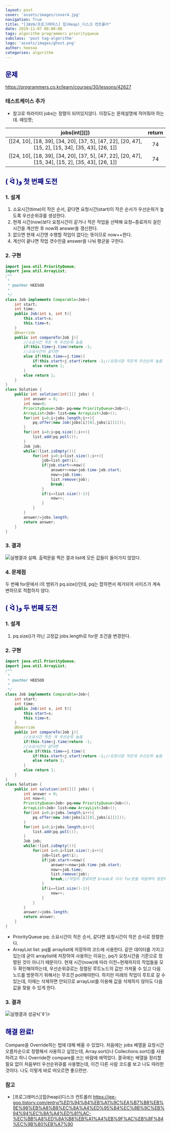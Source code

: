 ```yaml
---
layout: post
cover: 'assets/images/cover4.jpg'
navigation: True
title: "[JAVA/프로그래머스] 힙(Heap)_디스크 컨트롤러"
date: 2019-11-07 00:00:00
tags: algorithm programmers priorityqueue
subclass: 'post tag-algorithm'
logo: 'assets/images/ghost.png'
author: heesoo
categories: algorithm
---
```

## <span style="color:navy">문제</span>
<https://programmers.co.kr/learn/courses/30/lessons/42627>

### 테스트케이스 추가
- 참고로 파라미터 jobs는 정렬이 되어있지않다. 이정도는 문제설명에 적어줘야 하는데. 떼잉쯧;

| jobs(int[][]) | return |
| :----: | :----: |
| [[24, 10], [18, 39], [34, 20], [37, 5], [47, 22], [20, 47], [15, 2], [15, 34], [35, 43], [26, 1]] | 74 |
| [[24, 10], [18, 39], [34, 20], [37, 5], [47, 22], [20, 47], [15, 34], [15, 2], [35, 43], [26, 1]] | 74 |


## <span style="color:navy">( ᐛ )و 첫 번째 도전</span>

### 1. 설계
1. 소요시간(time)이 작은 순서, 같다면 요청시간(start)이 작은 순서가 우선순위가 높도록 우선순위큐를 생성한다.
2. 현재 시간(now)보다 요청시간이 같거나 작은 작업을 선택해 요청~종료까지 걸린 시간을 계산한 후 now와 answer을 갱신한다.
3. 없으면 현재 시간엔 수행할 작업이 없다는 뜻이므로 now++한다.
4. 계산이 끝나면 작업 갯수만큼 answer을 나눠 평균을 구한다.

### 2. 구현
```java
import java.util.PriorityQueue;
import java.util.ArrayList;
/**
 *
 * @author HEESOO
 *
 */
class Job implements Comparable<Job>{
    int start;
    int time;
    public Job(int s, int t){
        this.start=s;
        this.time=t;
    }
    @Override
    public int compareTo(Job j){
        //소요시간 작은 게 우선순위 높음
        if(this.time<j.time)return -1;
        //소요시간이 같다면
        else if(this.time==j.time){
            if(this.start<j.start)return -1;//요청시점 작은게 우선순위 높음
            else return 1;
        }
        else return 1;
    }
}  
class Solution {
    public int solution(int[][] jobs) {
        int answer = 0;
        int now=0;
        PriorityQueue<Job> pq=new PriorityQueue<Job>();
        ArrayList<Job> list=new ArrayList<Job>();
        for(int i=0;i<jobs.length;i++){
            pq.offer(new Job(jobs[i][0],jobs[i][1]));
        }
        for(int i=0;i<pq.size();i++){
            list.add(pq.poll());
        }
        Job job;
        while(!list.isEmpty()){
            for(int i=0;i<list.size();i++){
                job=list.get(i);
                if(job.start<=now){
                    answer+=now+job.time-job.start;
                    now+=job.time;
                    list.remove(job);
                    break;
                }
                if(i==list.size()-1){
                    now++;
                }                
            }
        }
        answer/=jobs.length;
        return answer;
    }
}
```
### 3. 결과
![실행결과](./assets/images/191107_1.PNG)
실패.
출력문을 찍은 결과 list에 모든 값들이 들어가지 않았다.

### 4. 문제점
두 번째 for문에서 i의 범위가 pq.size()인데, pq는 팝하면서 제거되어 사이즈가 계속 변하므로 적합하지 않다.

## <span style="color:navy">( ᐛ )و 두 번째 도전</span>

### 1. 설계
1. pq.size()가 아닌 고정값 jobs.length로 for문 조건을 변경한다.


### 2. 구현
```java
import java.util.PriorityQueue;
import java.util.ArrayList;
/**
 *
 * @author HEESOO
 *
 */
class Job implements Comparable<Job>{
    int start;
    int time;
    public Job(int s, int t){
        this.start=s;
        this.time=t;
    }
    @Override
    public int compareTo(Job j){
        //소요시간 작은 게 우선순위 높음
        if(this.time<j.time)return -1;
        //소요시간이 같다면
        else if(this.time==j.time){
            if(this.start<j.start)return -1;//요청시점 작은게 우선순위 높음
            else return 1;
        }
        else return 1;
    }
}  
class Solution {
    public int solution(int[][] jobs) {
        int answer = 0;
        int now=0;
        PriorityQueue<Job> pq=new PriorityQueue<Job>();
        ArrayList<Job> list=new ArrayList<Job>();
        for(int i=0;i<jobs.length;i++){
            pq.offer(new Job(jobs[i][0],jobs[i][1]));
        }
        for(int i=0;i<jobs.length;i++){
            list.add(pq.poll());
        }
        Job job;
        while(!list.isEmpty()){
            for(int i=0;i<list.size();i++){
                job=list.get(i);
                if(job.start<=now){
                    answer+=now+job.time-job.start;
                    now+=job.time;
                    list.remove(job);
                    break;//작업이 완료되면 break로 다시 for문을 처음부터 방문하여 놓치는 작업이 없도록 한다
                }
                if(i==list.size()-1){
                    now++;
                }                
            }
        }
        answer/=jobs.length;
        return answer;
    }
}
```
- PriorityQueue<Job> pq: 소요시간이 작은 순서, 같다면 요청시간이 작은 순서로 정렬한다.
- ArrayList<Job> list: pq를 arraylist에 저장하여 코드에 사용한다. 같은 데이터를 가지고 있는데 굳이 arraylist에 저장하여 사용하는 이유는, pq가 요청시간을 기준으로 정렬된 것이 아니기 때문이다. 현재 시간(now)에 따라 이전~현재까지의 작업들을 모두 확인해야하는데, 우선순위큐로는 정렬된 루트노드의 값만 가져올 수 있고 다음 노드를 방문하기 위해서는 무조건 poll해야한다. 하지만 미래의 작업이 루트로 갈 수 있는데, 이때는 삭제하면 안되므로 arrayList를 이용해 값을 삭제하지 않아도 다음 값을 찾을 수 있게 한다.

### 3. 결과
![실행결과](./assets/images/191107_2.PNG)
성공٩(˘◊˘)۶

## <span style="color:navy">해결 완료!</span>
Compare을 Override하는 법에 대해 배울 수 있었다. 처음에는 jobs 배열을 요청시간 오름차순으로 정렬해서 사용하고 싶었는데, Array.sort()나 Collections.sort()를 사용하려고 하니 Override한 compare를 쓰는 바람에 애먹었다. 결국에는 배열을 정리할 필요 없이 처음부터 우선순위큐를 사용했는데, 이건 다른 사람 코드를 보고 나도 따라한 것이다. 나도 이렇게 바로 떠오르면 좋으련만.

### 참고
- [프로그래머스][힙(heap)]디스크 컨트롤러 <https://jee-goo.tistory.com/entry/%ED%94%84%EB%A1%9C%EA%B7%B8%EB%9E%98%EB%A8%B8%EC%8A%A4%ED%95%B4%EC%8B%9C%EB%94%94%EC%8A%A4%ED%81%AC-%EC%BB%A8%ED%8A%B8%EB%A1%A4%EB%9F%AC%EB%8F%84%EC%9B%80%EB%A7%90>
